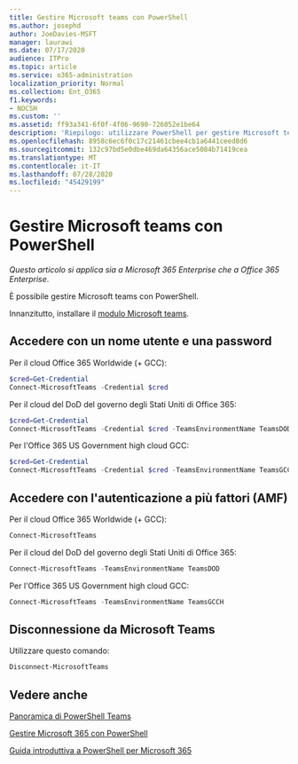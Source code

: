 ```yaml
---
title: Gestire Microsoft teams con PowerShell
ms.author: josephd
author: JoeDavies-MSFT
manager: laurawi
ms.date: 07/17/2020
audience: ITPro
ms.topic: article
ms.service: o365-administration
localization_priority: Normal
ms.collection: Ent_O365
f1.keywords:
- NOCSH
ms.custom: ''
ms.assetid: ff93a341-6f0f-4f06-9690-726052e1be64
description: 'Riepilogo: utilizzare PowerShell per gestire Microsoft teams.'
ms.openlocfilehash: 8958c6ec6f0c17c21461cbee4cb1a6441ceed8d6
ms.sourcegitcommit: 132c97bd5e0dbe469da64356ace5084b71419cea
ms.translationtype: MT
ms.contentlocale: it-IT
ms.lasthandoff: 07/28/2020
ms.locfileid: "45429199"
---
```

# <a name="manage-microsoft-teams-with-powershell"></a>Gestire Microsoft teams con PowerShell

*Questo articolo si applica sia a Microsoft 365 Enterprise che a Office 365 Enterprise*.

È possibile gestire Microsoft teams con PowerShell.
  
Innanzitutto, installare il [modulo Microsoft teams](https://www.powershellgallery.com/packages/MicrosoftTeams/).
    
## <a name="sign-in-with-a-user-name-and-password"></a>Accedere con un nome utente e una password

Per il cloud Office 365 Worldwide (+ GCC):

```powershell
$cred=Get-Credential
Connect-MicrosoftTeams -Credential $cred
```

Per il cloud del DoD del governo degli Stati Uniti di Office 365: 

```powershell
$cred=Get-Credential
Connect-MicrosoftTeams -Credential $cred -TeamsEnvironmentName TeamsDOD
```

Per l'Office 365 US Government high cloud GCC:

```powershell
$cred=Get-Credential
Connect-MicrosoftTeams -Credential $cred -TeamsEnvironmentName TeamsGCCH
```

## <a name="sign-in-with-multi-factor-authentication-mfa"></a>Accedere con l'autenticazione a più fattori (AMF)

Per il cloud Office 365 Worldwide (+ GCC):

```powershell
Connect-MicrosoftTeams
```

Per il cloud del DoD del governo degli Stati Uniti di Office 365: 

```powershell
Connect-MicrosoftTeams -TeamsEnvironmentName TeamsDOD
```

Per l'Office 365 US Government high cloud GCC:

```powershell
Connect-MicrosoftTeams -TeamsEnvironmentName TeamsGCCH
```

## <a name="disconnect-from-microsoft-teams"></a>Disconnessione da Microsoft Teams

Utilizzare questo comando:

```powershell
Disconnect-MicrosoftTeams
```


## <a name="see-also"></a>Vedere anche

[Panoramica di PowerShell Teams](https://docs.microsoft.com/microsoftteams/teams-powershell-overview)
  
[Gestire Microsoft 365 con PowerShell](manage-office-365-with-office-365-powershell.md)
  
[Guida introduttiva a PowerShell per Microsoft 365](getting-started-with-office-365-powershell.md)

